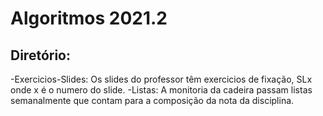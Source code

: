 # Algoritmos 2021.2

## Diretório:
-Exercicios-Slides: Os slides do professor têm exercicios de fixação, SLx onde x é o numero do slide.
-Listas: A monitoria da cadeira passam listas semanalmente que contam para a composição da nota da disciplina.

